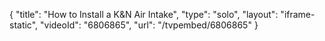 {
    "title": "How to Install a K&N Air Intake",
    "type": "solo",
    "layout": "iframe-static",
    "videoId": "6806865",
    "url": "\/tvpembed\/6806865"
}